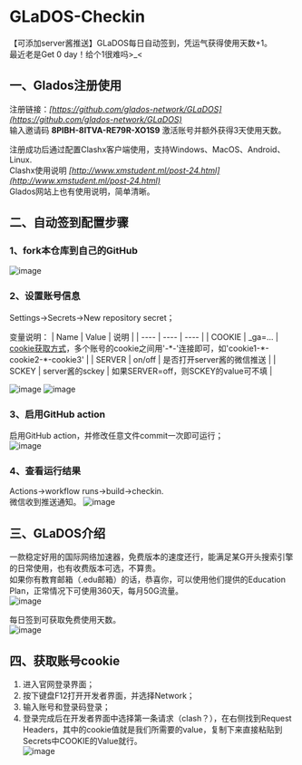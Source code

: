# GLaDOS-Checkin
【可添加server酱推送】GLaDOS每日自动签到，凭运气获得使用天数+1。  
最近老是Get 0 day！给个1很难吗>_<  

## 一、Glados注册使用
注册链接：_[https://github.com/glados-network/GLaDOS](https://github.com/glados-network/GLaDOS)_  
输入邀请码 __8PIBH-8ITVA-RE79R-XO1S9__ 激活账号并额外获得3天使用天数。  

注册成功后通过配置Clashx客户端使用，支持Windows、MacOS、Android、Linux.  
Clashx使用说明 _[http://www.xmstudent.ml/post-24.html](http://www.xmstudent.ml/post-24.html)_  
Glados网站上也有使用说明，简单清晰。

## 二、自动签到配置步骤
### 1、fork本仓库到自己的GitHub
![image](https://user-images.githubusercontent.com/26132150/119796161-b52b6e80-bf0b-11eb-86e9-706bbc4d01c7.png)


### 2、设置账号信息
Settings→Secrets→New repository secret；

变量说明：
| Name | Value | 说明 |
| ---- | ---- | ---- |
| COOKIE | \_ga=... | [cookie获取方式](#jump)，多个账号的cookie之间用'-\*-'连接即可，如'cookie1-\*-cookie2-\*-cookie3' |
| SERVER | on/off | 是否打开server酱的微信推送 |
| SCKEY | server酱的sckey | 如果SERVER=off，则SCKEY的value可不填 |

![image](https://user-images.githubusercontent.com/26132150/119796269-cffde300-bf0b-11eb-80d3-eb50fd160921.png)
![image](https://user-images.githubusercontent.com/26132150/119796291-d5f3c400-bf0b-11eb-891f-0d5339f49ff4.png)

### 3、启用GitHub action
启用GitHub action，并修改任意文件commit一次即可运行；  
![image](https://user-images.githubusercontent.com/26132150/119796388-eb68ee00-bf0b-11eb-84db-2cb6f23aa4f2.png)

### 4、查看运行结果
Actions→workflow runs→build→checkin.  
微信收到推送通知。
![image](https://user-images.githubusercontent.com/26132150/119796508-02a7db80-bf0c-11eb-9e5d-b410fb9632a0.png)


## 三、GLaDOS介绍
一款稳定好用的国际网络加速器，免费版本的速度还行，能满足某G开头搜索引擎的日常使用，也有收费版本可选，不算贵。  
如果你有教育邮箱（.edu邮箱）的话，恭喜你，可以使用他们提供的Education Plan，正常情况下可使用360天，每月50G流量。    
![image](https://user-images.githubusercontent.com/26132150/119796984-6b8f5380-bf0c-11eb-8e39-c8beede092b9.png)

每日签到可获取免费使用天数。  
![image](https://user-images.githubusercontent.com/26132150/119797036-76e27f00-bf0c-11eb-9048-86c95245ea8c.png)

## <span id="jump">四、获取账号cookie </span>
1. 进入官网登录界面；  
2. 按下键盘F12打开开发者界面，并选择Network；  
3. 输入账号和登录码登录；  
4. 登录完成后在开发者界面中选择第一条请求（clash？），在右侧找到Request Headers，其中的cookie值就是我们所需要的value，复制下来直接粘贴到Secrets中COOKIE的Value就行。  
![image](https://user-images.githubusercontent.com/26132150/119799784-ff621f00-bf0e-11eb-886f-b463b7df7d5b.png)

